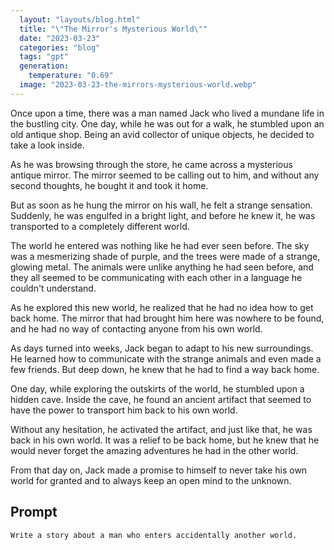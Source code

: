 ```yaml
---
  layout: "layouts/blog.html"
  title: "\"The Mirror's Mysterious World\""
  date: "2023-03-23"
  categories: "blog"
  tags: "gpt"
  generation: 
    temperature: "0.69"
  image: "2023-03-23-the-mirrors-mysterious-world.webp"
---
```

Once upon a time, there was a man named Jack who lived a mundane life in the bustling city. One day, while he was out for a walk, he stumbled upon an old antique shop. Being an avid collector of unique objects, he decided to take a look inside.

As he was browsing through the store, he came across a mysterious antique mirror. The mirror seemed to be calling out to him, and without any second thoughts, he bought it and took it home.

But as soon as he hung the mirror on his wall, he felt a strange sensation. Suddenly, he was engulfed in a bright light, and before he knew it, he was transported to a completely different world.

The world he entered was nothing like he had ever seen before. The sky was a mesmerizing shade of purple, and the trees were made of a strange, glowing metal. The animals were unlike anything he had seen before, and they all seemed to be communicating with each other in a language he couldn't understand.

As he explored this new world, he realized that he had no idea how to get back home. The mirror that had brought him here was nowhere to be found, and he had no way of contacting anyone from his own world.

As days turned into weeks, Jack began to adapt to his new surroundings. He learned how to communicate with the strange animals and even made a few friends. But deep down, he knew that he had to find a way back home.

One day, while exploring the outskirts of the world, he stumbled upon a hidden cave. Inside the cave, he found an ancient artifact that seemed to have the power to transport him back to his own world.

Without any hesitation, he activated the artifact, and just like that, he was back in his own world. It was a relief to be back home, but he knew that he would never forget the amazing adventures he had in the other world.

From that day on, Jack made a promise to himself to never take his own world for granted and to always keep an open mind to the unknown.


## Prompt
```markdown
Write a story about a man who enters accidentally another world.
```
